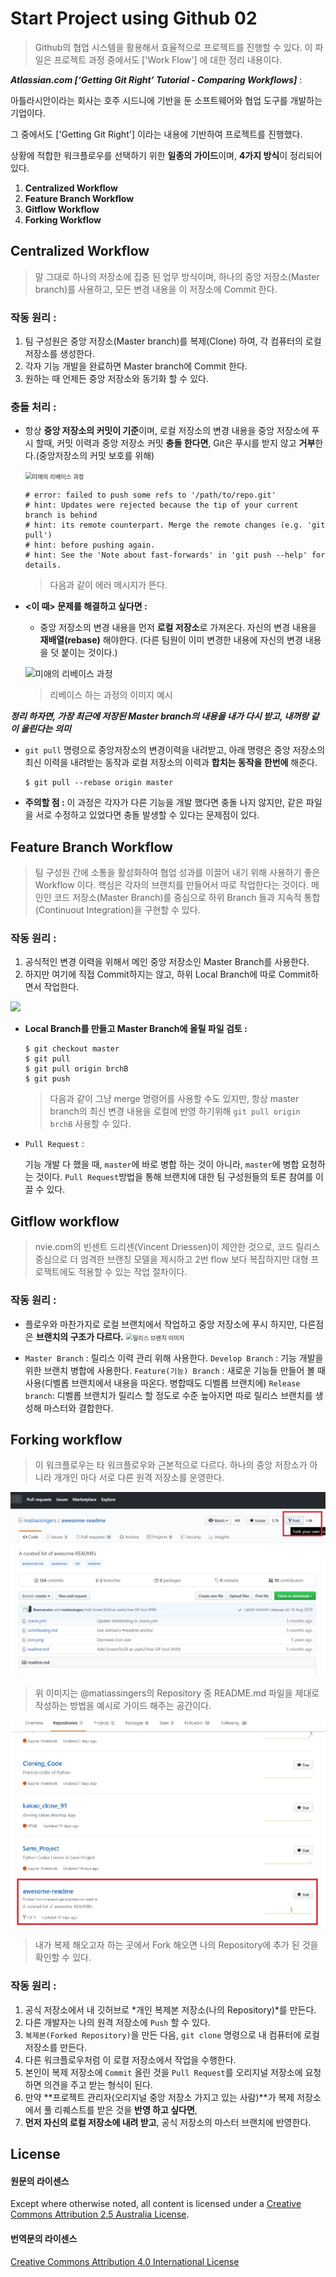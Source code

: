 # Start Project using Github 02

> Github의 협업 시스템을 활용해서 효율적으로 프로젝트를 진행할 수 있다. 이 파일은 프로젝트 과정 중에서도 ['Work Flow'] 에 대한 정리 내용이다.



***Atlassian.com [‘Getting Git Right’ Tutorial - Comparing Workflows]*** :

아틀라시안이라는 회사는 호주 시드니에 기반을 둔 소프트웨어와 협업 도구를 개발하는 기업이다.

그 중에서도 ['Getting Git Right'] 이라는 내용에 기반하여 프로젝트를 진행했다.



상황에 적합한 워크플로우를 선택하기 위한 **일종의 가이드**이며, **4가지 방식**이 정리되어 있다.

1. **Centralized Workflow**
2. **Feature Branch Workflow**
3. **Gitflow Workflow**
4. **Forking Workflow**



## Centralized Workflow

> 말 그대로 하나의 저장소에 집중 된 업무 방식이며, 하나의 중앙 저장소(Master branch)를 사용하고, 모든 변경 내용을 이 저장소에 Commit 한다.



### 작동 원리 :

1. 팀 구성원은 중앙 저장소(Master branch)를 복제(Clone) 하여, 각 컴퓨터의 로컬 저장소를 생성한다.
2. 각자 기능 개발을 완료하면  Master branch에 Commit 한다.
3. 원하는 때 언제든 중앙 저장소와 동기화 할 수 있다.



### 충돌 처리 :

- 항상 **중앙 저장소의 커밋이 기준**이며, 로컬 저장소의 변경 내용을 중앙 저장소에 푸시 할때, 
  커밋 이력과 중앙 저장소 커밋 **충돌 한다면**, Git은 푸시를 받지 않고 **거부**한다.(중앙저장소의 커밋 보호를 위해)

  <img src="https://wac-cdn.atlassian.com/dam/jcr:52e2347e-b8e0-49ab-9530-5d1e9129198e/09.svg?cdnVersion=485" alt="미애의 리베이스 과정" style="zoom:67%;" />

  ```shell
  # error: failed to push some refs to '/path/to/repo.git'
  # hint: Updates were rejected because the tip of your current branch is behind
  # hint: its remote counterpart. Merge the remote changes (e.g. 'git pull')
  # hint: before pushing again.
  # hint: See the 'Note about fast-forwards' in 'git push --help' for details.
  ```

  > 다음과 같이 에러 메시지가 뜬다.



- **<이 때> 문제를 해결하고 싶다면 :**

  - 중앙 저장소의 변경 내용을 먼저 **로컬 저장소**로 가져온다. 자신의 변경 내용을 **재배열(rebase)** 해야한다.
    (다른 팀원이 이미 변경한 내용에 자신의 변경 내용을 덧 붙이는 것이다.)

    

  ![미애의 리베이스 과정](https://wac-cdn.atlassian.com/dam/jcr:25edd772-a30a-475a-a6ca-d1055ae61737/10.svg?cdnVersion=485)

  > 리베이스 하는 과정의 이미지 예시



***정리 하자면, 가장 최근에 저장된 Master branch의 내용을 내가 다시 받고, 내꺼랑 같이 올린다는 의미***



- `git pull` 명령으로 중앙저장소의 변경이력을 내려받고, 아래 명령은 중앙 저장소의 최신 이력을 내려받는 동작과 로컬 저장소의 이력과 **합치는 동작을 한번에** 해준다.

  ```shell
  $ git pull --rebase origin master
  ```

  

- **주의할 점 :** 이 과정은 각자가 다른 기능을 개발 했다면 충돌 나지 않지만, 같은 파일을 서로 수정하고 있었다면 충돌 발생할 수 있다는 문제점이 있다.



## Feature Branch Workflow

> 팀 구성원 간에 소통을 활성화하여 협업 성과를 이끌어 내기 위해 사용하기 좋은 Workflow 이다. 핵심은 각자의 브랜치를 만들어서 따로 작업한다는 것이다. 메인인 코드 저장소(Master Branch)를 중심으로 하위 Branch 들과 지속적 통합(Continuout Integration)을 구현할 수 있다.



### 작동 원리 :

1. 공식적인 변경 이력을 위해서 메인 중앙 저장소인 Master Branch를 사용한다.
2. 하지만 여기에 직접 Commit하지는 않고, 하위 Local Branch에 따로 Commit하면서 작업한다.

![](https://wac-cdn.atlassian.com/dam/jcr:09308632-38a3-4637-bba2-af2110629d56/07.svg?cdnVersion=485)

- **Local Branch를 만들고 Master Branch에 올릴 파일 검토 :**

  ```shell
  $ git checkout master
  $ git pull
  $ git pull origin brchB
  $ git push
  ```

  > 다음과 같이 그냥 merge 명령어를 사용할 수도 있지만, 항상 master branch의 최신 변경 내용을 로컬에 반영 하기위해 `git pull origin brchB` 사용할 수 있다.

  

- `Pull Request` : 

  기능 개발 다 했을 때, `master`에 바로 병합 하는 것이 아니라, `master`에 병합 요청하는 것이다.
  `Pull Request`방법을 통해 브랜치에 대한 팀 구성원들의 토론 참여를 이끌 수 있다.





## Gitflow workflow

>  nvie.com의 빈센트 드리센(Vincent Driessen)이 제안한 것으로, 코드 릴리스 중심으로 더 엄격한 브랜칭 모델을 제시하고 2번 flow 보다 복잡하지만 대형 프로젝트에도 적용할 수 있는 작업 절차이다.



### 작동 원리 :

- 플로우와 마찬가지로 로컬 브랜치에서 작업하고 중앙 저장소에 푸시 하지만, 다른점은 **브랜치의 구조가 다르다.** 
  <img src="https://wac-cdn.atlassian.com/dam/jcr:a9cea7b7-23c3-41a7-a4e0-affa053d9ea7/04%20(1).svg?cdnVersion=485" alt="릴리스 브랜치 이미지" style="zoom:67%;" />





- `Master Branch` : 릴리스 이력 관리 위해 사용한다.
  `Develop Branch` : 기능 개발을 위한 브랜치 병합에 사용한다.
  `Feature(기능) Branch` : 새로운 기능들 만들어 볼 때 사용(디벨롭 브랜치에서 내용을 따온다. 병합때도 디벨롭 브랜치에)
  `Release branch`: 디벨롭 브랜치가 릴리스 할 정도로 수준 높아지면 따로 릴리스 브랜치를 생성해 마스터와 결합한다.



## Forking workflow

>   이 워크플로우는 타 워크플로우와 근본적으로 다르다. 하나의 중앙 저장소가 아니라 개개인 마다 서로 다른 원격 저장소를 운영한다. 



![Forking00](https://github.com/dannylee93/Images/blob/master/Image%20Analysis%20A.I/Forking00.jpg?raw=true)

> 위 이미지는 @matiassingers의 Repository 중 README.md 파일을 제대로 작성하는 방법을 예시로 가이드 해주는 공간이다.



![Forking01](https://github.com/dannylee93/Images/blob/master/Image%20Analysis%20A.I/Forking01.jpg?raw=true)

> 내가 복제 해오고자 하는 곳에서 Fork 해오면 나의 Repository에 추가 된 것을 확인할 수 있다.



### 작동 원리 :

1. 공식 저장소에서 내 깃허브로 *개인 복제본 저장소(나의 Repository)*를 만든다. 
2. 다른 개발자는 나의 원격 저장소에 `Push` 할 수 있다. 
3. `복제본(Forked Repository)`을 만든 다음, `git clone` 명령으로 내 컴퓨터에 로컬 저장소를 만든다. 
4. 다른 워크플로우처럼 이 로컬 저장소에서 작업을 수행한다.
5. 본인이 복제 저장소에 `Commit` 올린 것을 `Pull Request`를 오리지널 저장소에 요청하면 의견을 주고 받는 형식이 된다.
6. 만약 **프로젝트 관리자(오리지널 중앙 저장소 가지고 있는 사람)**가 복제 저장소에서 풀 리퀘스트를 받은 것을 **반영 하고 싶다면**, 
7. **먼저 자신의 로컬 저장소에 내려 받고**, 공식 저장소의 마스터 브랜치에 반영한다.



## License

#### 원문의 라이센스

Except where otherwise noted, all content is licensed under a [Creative Commons Attribution 2.5 Australia License](https://creativecommons.org/licenses/by/2.5/au/).

#### 번역문의 라이센스

[Creative Commons Attribution 4.0 International License](https://creativecommons.org/licenses/by/4.0/)

